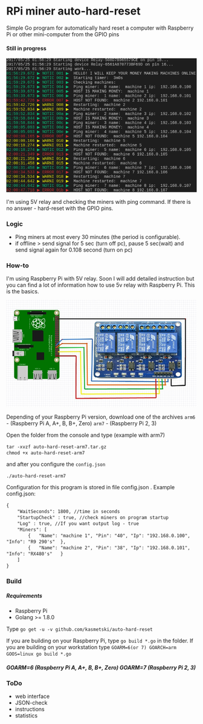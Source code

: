 # RPi miner auto-hard-reset
Simple Go program for automatically hard reset a computer with Raspberry Pi or other mini-computer from the GPIO pins
#### Still in progress

![console](docs/screenshot.png)

I'm using 5V relay and checking the miners with ping command. If there is no answer - hard-reset with the GPIO pins.

### Logic
 * Ping miners at most every 30 minutes (the period is configurable).
 * if offline > send signal for 5 sec (turn off pc), pause 5 sec(wait) and send signal again for 0.108 second (turn on pc)

### How-to
I'm using Raspberry Pi with 5V relay. Soon I will add detailed instruction but you can find a lot of information how to use 5v relay with Raspberry Pi. This is the basics.

![console](docs/raspberrypi-5v-relay.jpeg)

Depending of your Raspberry Pi version, download one of the archives
`arm6` - (Raspberry Pi A, A+, B, B+, Zero)
`arm7` - (Raspberry Pi 2, 3)

Open the folder from the console and type (example with arm7)

```
tar -xvzf auto-hard-reset-arm7.tar.gz
chmod +x auto-hard-reset-arm7
```
and after you configure the `config.json`
```
./auto-hard-reset-arm7
```

Configuration for this program is stored in file config.json .
Example config.json:
```
{
    "WaitSeconds": 1800, //time in seconds 
    "StartupCheck" : true, //check miners on program startup
    "Log" : true, //If you want output log - true
    "Miners": [
        {   "Name": "machine 1", "Pin": "40", "Ip": "192.168.0.100", "Info": "R9 290's"  },
        {   "Name": "machine 2", "Pin": "38", "Ip": "192.168.0.101", "Info": "RX480's"   }
    ]
}
```

### Build
##### Requirements
* Raspberry Pi
* Golang >= 1.8.0

Type `go get -u -v github.com/kasmetski/auto-hard-reset`

If you are building on your Raspberry Pi, type `go build *.go` in the folder.
If you are building on your workstation type `GOARM=6(or 7) GOARCH=arm GOOS=linux go build *.go`
##### GOARM=6 (Raspberry Pi A, A+, B, B+, Zero) GOARM=7 (Raspberry Pi 2, 3)

### ToDo
* web interface
* JSON-check
* instructions
* statistics
